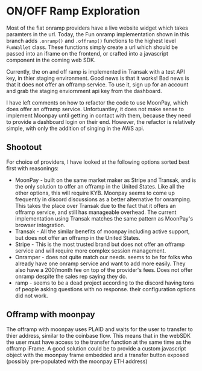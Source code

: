 # ON/OFF Ramp Exploration
Most of the fiat onramp providers have a live website widget which takes paramters in the url. Today, the Fun onramp implementation shown in this branch adds `.onramp()` and `.offramp()` functions to the highest level `FunWallet` class. These functions simply create a url which should be passed into an iframe on the frontend, or crafted into a javascript component in the coming web SDK. 

Currently, the on and off ramp is implemented in Transak with a test API key, in thier staging environment. Good news is that it works! Bad news is that it does not offer an offramp service. To use it, sign up for an account and grab the staging enviornment api key from the dashboard. 

I have left comments on how to refactor the code to use MoonPay, which does offer an offramp service. Unfortuantley, it does not make sense to implement Moonpay until getting in contact with them, because they need to provide a dashboard login on their end. However, the refactor is relatively simple, with only the addition of singing in the AWS api. 

## Shootout
For choice of providers, I have looked at the following options sorted best first with reasonings:
- MoonPay - built on the same market maker as Stripe and Transak, and is the only solution to offer an offramp in the United States. Like all the other options, this will require KYB. Moonpay seems to come up frequently in discord discussions as a better alternative for onramping. This takes the place over Transak due to the fact that it offers an offramp service, and still has manageable overhead. The current implementation using Transak matches the same pattern as MoonPay's browser integration.
- Transak - All the similar benefits of moonpay including active support, but does not offer an offramp in the United States.
- Stripe - This is the most trusted brand but does not offer an offramp service and will require more complex session management. 
- Onramper - does not quite match our needs. seems to be for folks who already have one onramp service and want to add more easily. They also have a 200/month fee on top of the provider's fees. Does not offer onramp despite the sales rep saying they do. 
- ramp - seems to be a dead project according to the discord having tons of people asking questions with no response. their configuration options did not work. 

## Offramp with moonpay
The offramp with moonpay uses PLAID and waits for the user to transfer to thier address, similar to the coinbase flow. This means that in the webSDK the user must have access to the transfer function at the same time as the offramp iFrame. A good solution could be to provide a custom javascript object with the moonpay frame embedded and a transfer button exposed (possibly pre-populated with the moonpay ETH address)
